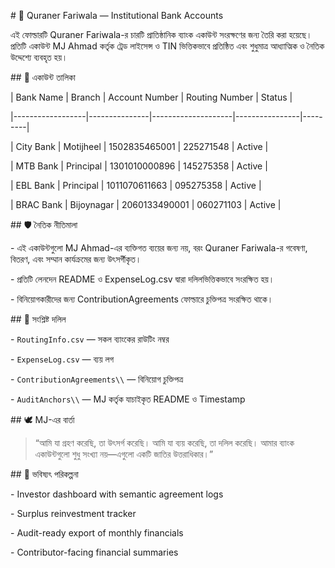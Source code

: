 \# 🏦 Quraner Fariwala — Institutional Bank Accounts



এই ফোল্ডারটি Quraner Fariwala-র চারটি প্রাতিষ্ঠানিক ব্যাংক একাউন্ট সংরক্ষণের জন্য তৈরি করা হয়েছে। প্রতিটি একাউন্ট MJ Ahmad কর্তৃক ট্রেড লাইসেন্স ও TIN ভিত্তিকভাবে প্রতিষ্ঠিত এবং শুধুমাত্র আধ্যাত্মিক ও নৈতিক উদ্দেশ্যে ব্যবহৃত হয়।



\## 📘 একাউন্ট তালিকা



| Bank Name         | Branch        | Account Number     | Routing Number | Status  |

|------------------|---------------|--------------------|----------------|---------|

| City Bank        | Motijheel     | 1502835465001      | 225271548      | Active  |

| MTB Bank         | Principal     | 1301010000896      | 145275358      | Active  |

| EBL Bank         | Principal     | 1011070611663      | 095275358      | Active  |

| BRAC Bank        | Bijoynagar    | 2060133490001      | 060271103      | Active  |



\## 🛡️ নৈতিক নীতিমালা



\- এই একাউন্টগুলো MJ Ahmad-এর ব্যক্তিগত ব্যয়ের জন্য নয়, বরং Quraner Fariwala-র গবেষণা, বিতরণ, এবং সম্মান কার্যক্রমের জন্য উৎসর্গীকৃত।

\- প্রতিটি লেনদেন README ও ExpenseLog.csv দ্বারা দলিলভিত্তিকভাবে সংরক্ষিত হয়।

\- বিনিয়োগকারীদের জন্য ContributionAgreements ফোল্ডারে চুক্তিপত্র সংরক্ষিত থাকে।



\## 📁 সংশ্লিষ্ট দলিল



\- `RoutingInfo.csv` — সকল ব্যাংকের রাউটিং নম্বর

\- `ExpenseLog.csv` — ব্যয় লগ

\- `ContributionAgreements\\` — বিনিয়োগ চুক্তিপত্র

\- `AuditAnchors\\` — MJ কর্তৃক যাচাইকৃত README ও Timestamp



\## 🕊️ MJ-এর বার্তা



> “আমি যা গ্রহণ করেছি, তা উৎসর্গ করেছি। আমি যা ব্যয় করেছি, তা দলিল করেছি। আমার ব্যাংক একাউন্টগুলো শুধু সংখ্যা নয়—এগুলো একটি জাতির উত্তরাধিকার।”



\## 🚀 ভবিষ্যৎ পরিকল্পনা



\- Investor dashboard with semantic agreement logs  

\- Surplus reinvestment tracker  

\- Audit-ready export of monthly financials  

\- Contributor-facing financial summaries



